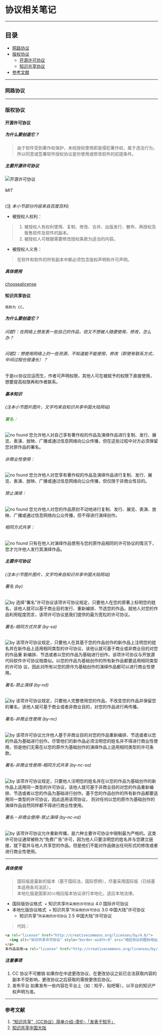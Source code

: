 # 协议相关笔记
***
## 目录
- [网路协议](https://github.com/person-0/test/blob/master/Protocol.md#网路协议)
- [版权协议](https://github.com/person-0/test/blob/master/Protocol.md#版权协议)
  + [开源许可协议](https://github.com/person-0/test/blob/master/Protocol.md#开源许可协议)
  + [知识共享协议](https://github.com/person-0/test/blob/master/Protocol.md#知识共享协议)
- [参考文献](https://github.com/person-0/test/blob/master/Protocol.md#参考文献)
***
### 网路协议
***
### 版权协议

#### 开源许可协议
##### 为什么要创造它？
> 由于软件受到著作权保护，未经授权使用即是侵犯著作权，属于违法行为，所以同意或签署软件授权协议是你使用或修改软件的前提条件。
##### 主要开源许可协议
![开源许可协议](https://pic3.zhimg.com/50/656b835531df31df56db58b42485c9de_hd.jpg)
###### MIT
(注 *本小节部分内容来自百度百科*)
- 被授权人权利：
> 1. 被授权人有权利使用、复制、修改、合并、出版发行、散布、再授权及贩售软件及软件的副本。
> 2. 被授权人可根据需要修改授权条款为适当的内容。
- 被授权人义务：  
> 在软件和软件的所有副本中都必须包含版权声明和许可声明。
##### 具体使用
[choosealicense](https://choosealicense.com/)
#### 知识共享协议
`简称为 CC。`
##### 为什么要创造它？
###### 问题1：在网络上想发表一些自己的作品，但又不想被人随便使用，修改，怎么办？ 
###### 问题2：想使用网络上的一些资源，不知道能不能使用，修改（即使有联系方式，中间过程也很漫长）？
于是cc协议应运而生，作者可声明权限，其他人可在被赋予的权限下直接使用，想要提高权限再和作者联系。
##### 基本知识
*(注本小节图片图片，文字均来自知识共享中国大陆网站)*
<p>
  <h6 style='color: green;'>署名：</h6> 
  <img src='http://creativecommons.net.cn/images/icons/by.png' alt='no found'></img>
您允许他人对自己享有著作权的作品及演绎作品进行复制、发行、展览、表演、放映、广播或通过信息网络向公众传播，但在这些过程中对方必须保留您对原作品的署名。
</p>
<p>
  <h6>非商业性使用：</h6>
  <img src='http://creativecommons.net.cn/images/icons/nc.png' alt='no found'></img>
  您允许他人对您享有著作权的作品及演绎作品进行复制、发行、展览、表演、放映、广播或通过信息网络向公众传播，但仅限于非商业性目的。
</p>
<p>
  <h6>禁止演绎：</h6>
  <img src='http://creativecommons.net.cn/images/icons/nd.png' alt='no found'></img>
  您允许他人对您的作品原封不动地进行复制、发行、展览、表演、放映、广播或通过信息网络向公众传播，但不得进行演绎创作。
</p>
<p>
  <h6>相同方式共享：</h6>
  <img src='http://creativecommons.net.cn/images/icons/sa.png' alt='no found'></img>
  只有在他人对演绎作品使用与您的原作品相同的许可协议的情况下，您才允许他人发行其演绎作品。
</p>  

##### 主要许可协议
*(注本小节图片图片，文字均来自知识共享中国大陆网站)*  
###### 署名 (by)
![by](https://i.creativecommons.org/l/by/4.0/88x31.png)
选择“署名”许可协议该项许可协议规定，只要他人在您的原著上标明您的姓名，该他人就可以基于商业目的发行、重新编排、节选您的作品。就他人对您的作品利用程度而言，该项许可协议是我们提供的最为宽松的许可协议。
###### 署名-相同方式共享 (by-sa)
![by](https://licensebuttons.net/l/by-sa/4.0/88x31.png)
  该项许可协议规定，只要他人在其基于您的作品创作的新作品上注明您的姓名并在新作品上适用相同类型的许可协议，该他认就可基于商业或非商业目的对您的作品重 新编排、节选或者以您的作品为基础进行创作。该项许可协议与开放源代码软件许可协议相类似。以您的作品为基础创作的所有新作品都要适用相同类型的许可协 议，因此对所有以您的原作为基础创作的演绎作品都可以进行商业性使用。
###### 署名-禁止演绎 (by-nd)
![by](https://licensebuttons.net/l/by-nd/4.0/88x31.png)
  该项许可协议规定，只要他人完整使用您的作品，不改变您的作品并保留您的署名，该他人就可基于商业或者非商业目的，对您的作品进行再传播。
###### 署名-非商业性使用 (by-nc)
![by](https://licensebuttons.net/l/by-nc/4.0/88x31.png)
  该项许可协议允许他人基于非商业目的对您的作品重新编排、节选或者以您的作品为基础进行创作。尽管他们的新作品必须注明您的姓名并不得进行商业性使用，但是他们无需在以您的原作为基础创作的演绎作品上适用相同类型的许可条款。
###### 署名-非商业性使用-相同方式共享 (by-nc-sa)
![by](https://licensebuttons.net/l/by-nc-nd/4.0/88x31.png)
  该项许可协议规定，只要他人注明您的姓名并在以您的作品为基础创作的新作品上适用同一类型的许可协议，该他人就可基于非商业目的对您的作品重新编排、节选或者以您的作品为基础进行创作。基于您的作品创作的所有新作品都要适用同一类型的许可协议，因此适用该项协议， 则对任何以您的原作为基础创作的演绎作品自然同样都不得进行商业性使用。
###### 署名－非商业使用-禁止演绎 (by-nc-nd)
![by](https://licensebuttons.net/l/by-nc-sa/4.0/88x31.png)
  该项许可协议允许重新传播，是六种主要许可协议中限制最为严格的。这类许可协议通常被称为“免费广告”许可，因为他人只要注明您的姓名并与您建立链接，就下载并与他人共享您的作品，但是他们不能对作品做出任何形式的修改或者进行商业性使用。
***
##### 具体使用
> 国际版是最新的版本（基于国际法，国际惯例），尽量采用国际版（已经基本适用各司法区）。  
本地化版是国家对cc相应版本协议进行本地化，适应本地法律。
- 国际版协议格式
  + 知识共享`所采用的许可协议` 4.0 国际许可协议
- 本地化版协议格式
  + 知识共享“`所采用的许可协议` 3.0 中国大陆”许可协议
  + 知识共享“`所采用的许可协议` 2.5 中国大陆”许可协议  
> 代码：
``` html
<a rel="license" href="http://creativecommons.org/licenses/by/4.0/">
  <img alt="知识共享许可协议" style="border-width:0" src="相应协议的图标地址" />
</a>
本作品采用<a rel="license" href="http://creativecommons.org/licenses/by/4.0/">相应协议名称</a>进行许可。
```
##### 注意事项
1. CC 协议不可撤销
如果你在中途更改协议，在更改协议之前已合法获取内容的副本不受影响，更改协议之后获取的需按更改后协议。
2. 发布平台
如果发布一些内容在平台上（如：知乎，贴吧等），以平台的知识产权声明为准。
***
### 参考文献
1. [“知识共享”（CC协议）简单介绍-漠伦-「发表于知乎」](https://zhuanlan.zhihu.com/p/20641764)
2. [知识共享中国大陆](http://creativecommons.net.cn/)
